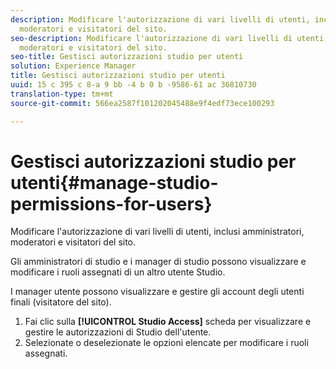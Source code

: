 ```yaml
---
description: Modificare l'autorizzazione di vari livelli di utenti, inclusi amministratori,
  moderatori e visitatori del sito.
seo-description: Modificare l'autorizzazione di vari livelli di utenti, inclusi amministratori,
  moderatori e visitatori del sito.
seo-title: Gestisci autorizzazioni studio per utenti
solution: Experience Manager
title: Gestisci autorizzazioni studio per utenti
uuid: 15 c 395 c 8-a 9 bb -4 b 0 b -9586-61 ac 36810730
translation-type: tm+mt
source-git-commit: 566ea2587f101202045488e9f4edf73ece100293

---
```



# Gestisci autorizzazioni studio per utenti{#manage-studio-permissions-for-users}

Modificare l'autorizzazione di vari livelli di utenti, inclusi amministratori, moderatori e visitatori del sito.

Gli amministratori di studio e i manager di studio possono visualizzare e modificare i ruoli assegnati di un altro utente Studio.

I manager utente possono visualizzare e gestire gli account degli utenti finali (visitatore del sito).

1. Fai clic sulla **[!UICONTROL Studio Access]** scheda per visualizzare e gestire le autorizzazioni di Studio dell'utente.
1. Selezionate o deselezionate le opzioni elencate per modificare i ruoli assegnati.
